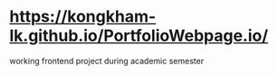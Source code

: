 # https://kongkham-lk.github.io/PortfolioWebpage.io/
working frontend project during academic semester
